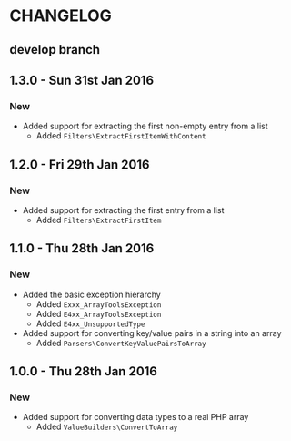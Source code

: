 # CHANGELOG

## develop branch

## 1.3.0 - Sun 31st Jan 2016

### New

* Added support for extracting the first non-empty entry from a list
  - Added `Filters\ExtractFirstItemWithContent`

## 1.2.0 - Fri 29th Jan 2016

### New

* Added support for extracting the first entry from a list
  - Added `Filters\ExtractFirstItem`

## 1.1.0 - Thu 28th Jan 2016

### New

* Added the basic exception hierarchy
  - Added `Exxx_ArrayToolsException`
  - Added `E4xx_ArrayToolsException`
  - Added `E4xx_UnsupportedType`
* Added support for converting key/value pairs in a string into an array
  - Added `Parsers\ConvertKeyValuePairsToArray`

## 1.0.0 - Thu 28th Jan 2016

### New

* Added support for converting data types to a real PHP array
  - Added `ValueBuilders\ConvertToArray`